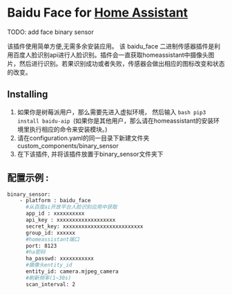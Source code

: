 # Baidu Face for [Home Assistant](https://home-assistant.io)
TODO: add face binary sensor 



该插件使用简单方便,无需多余安装应用。
该 baidu_face 二进制传感器插件是利用百度人脸识别api进行人脸识别。插件会一直获取homeassistant中摄像头图片，然后进行识别。若果识别成功或者失败，传感器会做出相应的图标改变和状态的改变。
    
## Installing
1) 如果你是树莓派用户，那么需要先进入虚拟环境， 然后输入 ```bash pip3 install baidu-aip ```(如果你是其他用户，那么请在homeassistant的安装环境里执行相应的命令来安装模块。)
2) 请在configuration.yaml的同一目录下新建文件夹 custom_components/binary_sensor                              
3) 在下该插件, 并将该插件放置于binary_sensor文件夹下

## 配置示例 :
```bash
binary_sensor:
    - platform : baidu_face
      #从百度ai开放平台人脸识别应用中获取
      app_id : xxxxxxxxxx
      api_key : xxxxxxxxxxxxxxxxxxx
      secret_key: xxxxxxxxxxxxxxxxxxxxxxxxxx
      group_id: xxxxxx
      #homeassistant端口
      port: 8123
      #ha密码
      ha_passwd: xxxxxxxxxxx
      #摄像头entity_id
      entity_id: camera.mjpeg_camera
      #刷新频率(1~30s)
      scan_interval: 2
```
